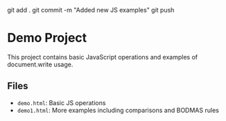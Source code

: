 git add .
git commit -m "Added new JS examples"
git push

# Demo Project
This project contains basic JavaScript operations and examples of document.write usage.

## Files
- `demo.html`: Basic JS operations
- `demo1.html`: More examples including comparisons and BODMAS rules
